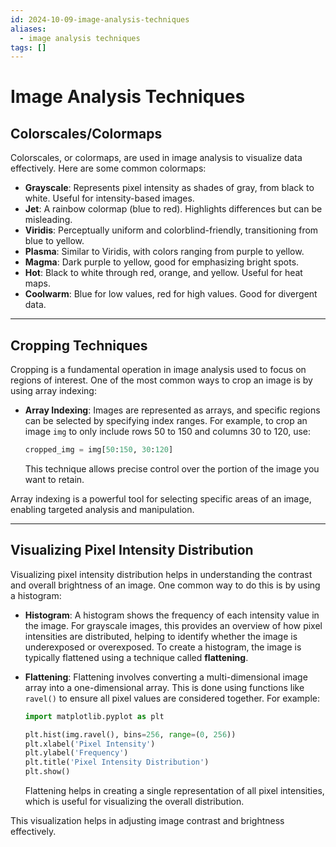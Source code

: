 ```yaml
---
id: 2024-10-09-image-analysis-techniques
aliases:
  - image analysis techniques
tags: []
---
```


# Image Analysis Techniques

## Colorscales/Colormaps

Colorscales, or colormaps, are used in image analysis to visualize data effectively. Here are some common colormaps:

- **Grayscale**: Represents pixel intensity as shades of gray, from black to white. Useful for intensity-based images.
- **Jet**: A rainbow colormap (blue to red). Highlights differences but can be misleading.
- **Viridis**: Perceptually uniform and colorblind-friendly, transitioning from blue to yellow.
- **Plasma**: Similar to Viridis, with colors ranging from purple to yellow.
- **Magma**: Dark purple to yellow, good for emphasizing bright spots.
- **Hot**: Black to white through red, orange, and yellow. Useful for heat maps.
- **Coolwarm**: Blue for low values, red for high values. Good for divergent data.

---

## Cropping Techniques

Cropping is a fundamental operation in image analysis used to focus on regions of interest. One of the most common ways to crop an image is by using array indexing:

- **Array Indexing**: Images are represented as arrays, and specific regions can be selected by specifying index ranges. For example, to crop an image `img` to only include rows 50 to 150 and columns 30 to 120, use:

  ```python
  cropped_img = img[50:150, 30:120]
  ```

  This technique allows precise control over the portion of the image you want to retain.

Array indexing is a powerful tool for selecting specific areas of an image, enabling targeted analysis and manipulation.

---

## Visualizing Pixel Intensity Distribution

Visualizing pixel intensity distribution helps in understanding the contrast and overall brightness of an image. One common way to do this is by using a histogram:

- **Histogram**: A histogram shows the frequency of each intensity value in the image. For grayscale images, this provides an overview of how pixel intensities are distributed, helping to identify whether the image is underexposed or overexposed. To create a histogram, the image is typically flattened using a technique called **flattening**.

- **Flattening**: Flattening involves converting a multi-dimensional image array into a one-dimensional array. This is done using functions like `ravel()` to ensure all pixel values are considered together. For example:

  ```python
  import matplotlib.pyplot as plt

  plt.hist(img.ravel(), bins=256, range=(0, 256))
  plt.xlabel('Pixel Intensity')
  plt.ylabel('Frequency')
  plt.title('Pixel Intensity Distribution')
  plt.show()
  ```

  Flattening helps in creating a single representation of all pixel intensities, which is useful for visualizing the overall distribution.

This visualization helps in adjusting image contrast and brightness effectively.

